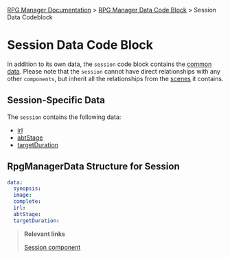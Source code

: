 [RPG Manager Documentation](../../index.md) >
[RPG Manager Data Code Block](../index.md) >
Session Data Codeblock

# Session Data Code Block


In addition to its own data, the `session` code block contains the [common data](../common/index.md). Please
note that the `session` cannot have direct relationships with any other `components`, but inherit all the 
relationships from the [scenes](../../components/scene.md) it contains.

## Session-Specific Data

The `session` contains the following  data:

- [irl](irl.md)
- [abtStage](../shared/abtstage.md)
- [targetDuration](tagetDuration.md)

## RpgManagerData Structure for Session

```yaml
data:
  synopsis: 
  image: 
  complete:
  irl:
  abtStage:
  targetDuration:
```

> **Relevant links**
>
> [Session component](../../components/session.md)
